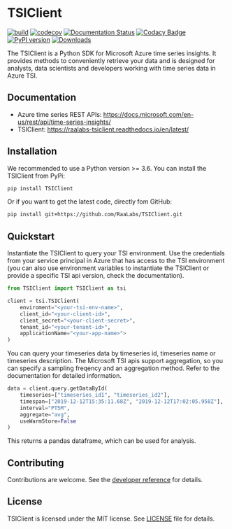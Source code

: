 # TSIClient
[![build](https://github.com/RaaLabs/TSIClient/workflows/Python%20CI/badge.svg)](https://github.com/RaaLabs/TSIClient/actions)
[![codecov](https://codecov.io/gh/RaaLabs/TSIClient/branch/master/graph/badge.svg?token=8qlhjGp0Yu)](https://codecov.io/gh/RaaLabs/TSIClient)
[![Documentation Status](https://readthedocs.org/projects/raalabs-tsiclient/badge/?version=latest)](https://raalabs-tsiclient.readthedocs.io/en/latest/?badge=latest)
[![Codacy Badge](https://app.codacy.com/project/badge/Grade/e4ddf7b091dc4d4ebbe3bcd572487f02)](https://www.codacy.com/gh/RaaLabs/TSIClient?utm_source=github.com&amp;utm_medium=referral&amp;utm_content=RaaLabs/TSIClient&amp;utm_campaign=Badge_Grade)
[![PyPI version](https://badge.fury.io/py/TSIClient.svg)](https://badge.fury.io/py/TSIClient)
[![Downloads](https://pepy.tech/badge/tsiclient/month)](https://pepy.tech/project/tsiclient)

The TSIClient is a Python SDK for Microsoft Azure time series insights. It provides methods to conveniently retrieve your data and is designed
for analysts, data scientists and developers working with time series data in Azure TSI.

## Documentation
- Azure time series REST APIs: <https://docs.microsoft.com/en-us/rest/api/time-series-insights/>
- TSIClient: <https://raalabs-tsiclient.readthedocs.io/en/latest/>

## Installation
We recommended to use a Python version >= 3.6. You can install the TSIClient from PyPi:
````bash
pip install TSIClient
````
Or if you want to get the latest code, directly fom GitHub:

````bash
pip install git+https://github.com/RaaLabs/TSIClient.git
````
## Quickstart
Instantiate the TSIClient to query your TSI environment. Use the credentials from your service principal in Azure that has access to the TSI environment (you can also use environment variables to instantiate the TSIClient or provide a specific TSI api version, check the documentation).

````python
from TSIClient import TSIClient as tsi

client = tsi.TSIClient(
    enviroment="<your-tsi-env-name>",
    client_id="<your-client-id>",
    client_secret="<your-client-secret>",
    tenant_id="<your-tenant-id>",
    applicationName="<your-app-name>">
)
````

You can query your timeseries data by timeseries id, timeseries name or timeseries description. The Microsoft TSI apis support aggregation, so you can specify a sampling freqency and an aggregation method. Refer to the documentation for detailed information.

````python
data = client.query.getDataById(
    timeseries=["timeseries_id1", "timeseries_id2"],
    timespan=["2019-12-12T15:35:11.68Z", "2019-12-12T17:02:05.958Z"],
    interval="PT5M",
    aggregate="avg",
    useWarmStore=False
)
````

This returns a pandas dataframe, which can be used for analysis.

## Contributing
Contributions are welcome. See the [developer reference](docs/source/developer.rst) for details.

## License
TSIClient is licensed under the MIT license. See [LICENSE](LICENSE.txt) file for details.
